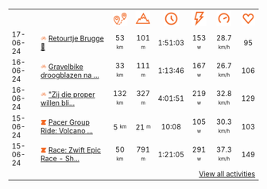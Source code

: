 <table>
    <tr>
        <th></th>
        <th></th>
        <th align="center"><img src="https://raw.githubusercontent.com/robiningelbrecht/strava-activities/master/public/distance.svg" width="30" alt="distance" title="distance"/></th>
        <th align="center"><img src="https://raw.githubusercontent.com/robiningelbrecht/strava-activities/master/public/elevation.svg" width="30" alt="elevation" title="elevation"/></th>
        <th align="center"><img src="https://raw.githubusercontent.com/robiningelbrecht/strava-activities/master/public/time.svg" width="30" alt="time" title="time"/></th>
        <th align="center"><img src="https://raw.githubusercontent.com/robiningelbrecht/strava-activities/master/public/average-watt.svg" width="30" alt="average watts" title="average watts"/></th>
        <th align="center"><img src="https://raw.githubusercontent.com/robiningelbrecht/strava-activities/master/public/average-speed.svg" width="30" alt="average speed" title="average speed"/></th>
        <th align="center"><img src="https://raw.githubusercontent.com/robiningelbrecht/strava-activities/master/public/heart-rate.svg" width="30" alt="average heart rate" title="average heart rate"/></th>
    </tr>
            <tr>
            <td>17-06-24</td>
            <td>
                <img src="https://raw.githubusercontent.com/robiningelbrecht/strava-activities/master/public/activity-ride.svg" width="12" alt="Retourtje Brugge 🔋" title="Retourtje Brugge 🔋"/>
<a href="https://www.strava.com/activities/11675042768" title="Kcal: 1191 | Gear: None ">Retourtje Brugge 🔋</a>
            </td>
            <td align="center">53 <sup><sub>km</sub></sup></td>
            <td align="center">101 <sup><sub>m</sub></sup></td>
            <td align="center">1:51:03</td>
            <td align="center">153 <sup><sub>w</sub></sup></td>
            <td align="center">28.7 <sup><sub>km/h</sub></sup></td>
            <td align="center">95</td>
        </tr>
            <tr>
            <td>16-06-24</td>
            <td>
                <img src="https://raw.githubusercontent.com/robiningelbrecht/strava-activities/master/public/activity-ride.svg" width="12" alt="Gravelbike droogblazen na z&#039;n wasje 💨🌞" title="Gravelbike droogblazen na z&#039;n wasje 💨🌞"/>
<a href="https://www.strava.com/activities/11667910968" title="Kcal: 855 | Gear: None ">Gravelbike droogblazen na ...</a>
            </td>
            <td align="center">33 <sup><sub>km</sub></sup></td>
            <td align="center">111 <sup><sub>m</sub></sup></td>
            <td align="center">1:13:46</td>
            <td align="center">167 <sup><sub>w</sub></sup></td>
            <td align="center">26.7 <sup><sub>km/h</sub></sup></td>
            <td align="center">106</td>
        </tr>
            <tr>
            <td>16-06-24</td>
            <td>
                <img src="https://raw.githubusercontent.com/robiningelbrecht/strava-activities/master/public/activity-ride.svg" width="12" alt="&quot;Zij die proper willen blijven zullen de kop bedrijven&quot; 🌦️" title="&quot;Zij die proper willen blijven zullen de kop bedrijven&quot; 🌦️"/>
<a href="https://www.strava.com/activities/11664076970" title="Kcal: 3548 | Gear: None ">&quot;Zij die proper willen bli...</a>
            </td>
            <td align="center">132 <sup><sub>km</sub></sup></td>
            <td align="center">327 <sup><sub>m</sub></sup></td>
            <td align="center">4:01:51</td>
            <td align="center">219 <sup><sub>w</sub></sup></td>
            <td align="center">32.8 <sup><sub>km/h</sub></sup></td>
            <td align="center">129</td>
        </tr>
            <tr>
            <td>15-06-24</td>
            <td>
                                <img src="https://raw.githubusercontent.com/robiningelbrecht/strava-activities/master/public/activity-virtual-ride-zwift.svg" width="12" alt="Pacer Group Ride: Volcano Circuit in Watopia with Miguel" title="Pacer Group Ride: Volcano Circuit in Watopia with Miguel"/>
<a href="https://www.strava.com/activities/11660295455" title="Kcal: 62 | Gear: None ">Pacer Group Ride: Volcano ...</a>
            </td>
            <td align="center">5 <sup><sub>km</sub></sup></td>
            <td align="center">21 <sup><sub>m</sub></sup></td>
            <td align="center">10:08</td>
            <td align="center">105 <sup><sub>w</sub></sup></td>
            <td align="center">30.3 <sup><sub>km/h</sub></sup></td>
            <td align="center">103</td>
        </tr>
            <tr>
            <td>15-06-24</td>
            <td>
                                <img src="https://raw.githubusercontent.com/robiningelbrecht/strava-activities/master/public/activity-virtual-ride-zwift.svg" width="12" alt="Race: Zwift Epic Race - Shorelines and Summits (B) on Shorelines and Summits in Watopia" title="Race: Zwift Epic Race - Shorelines and Summits (B) on Shorelines and Summits in Watopia"/>
<a href="https://www.strava.com/activities/11660231493" title="Kcal: 1360 | Gear: None ">Race: Zwift Epic Race - Sh...</a>
            </td>
            <td align="center">50 <sup><sub>km</sub></sup></td>
            <td align="center">791 <sup><sub>m</sub></sup></td>
            <td align="center">1:21:05</td>
            <td align="center">291 <sup><sub>w</sub></sup></td>
            <td align="center">37.3 <sup><sub>km/h</sub></sup></td>
            <td align="center">149</td>
        </tr>
                <tr>
            <td colspan="8" align="right"><a href="https://github.com/robiningelbrecht/strava-activities#activities">View all activities</a></td>
        </tr>
    </table>
